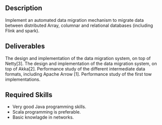## Description

Implement an automated data migration mechanism to migrate data between distributed Array, columnar and relational databases (including Flink and spark).

## Deliverables
The design and implementation of the data migration system, on top of Netty[3].
The design and implementation of the data migration system, on top of Akka[2].
Performance study of the different intermediate data formats, including Apache Arrow [1].
Performance study of the first tow implementations.

## Required Skills
- Very good Java programming skills.
- Scala programming is preferable.
- Basic knowlagde in networks.

